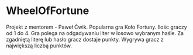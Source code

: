 # WheelOfFortune
Projekt z mentorem - Paweł Ćwik.
Popularna gra Koło Fortuny. 
Ilośc graczy od 1 do 4.
Gra polega na odgadywaniu liter w losowo wybranym haśle.
Za zgadniętą literę lub hasło gracz dostaje punkty.
Wygrywa gracz z największą liczbą punktów.
